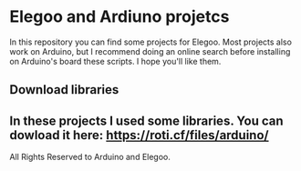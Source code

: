 # Elegoo and Ardiuno projetcs
In this repository you can find some projects for Elegoo. Most projects also work on Arduino, but I recommend doing an online search before installing on Arduino's board these scripts.
I hope you'll like them.

  ## Download libraries
In these projects I used some libraries. You can dowload it here: https://roti.cf/files/arduino/
------------------------------------------------------------------------------------------------------

All Rights Reserved to Arduino and Elegoo.
